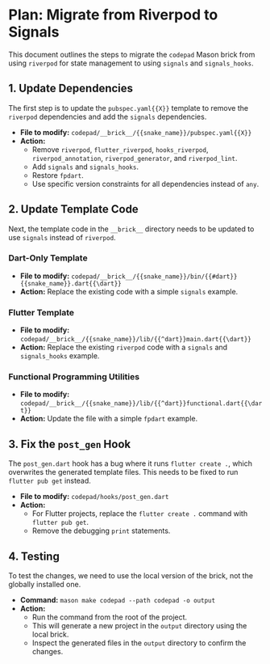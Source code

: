 # Plan: Migrate from Riverpod to Signals

This document outlines the steps to migrate the `codepad` Mason brick from using `riverpod` for state management to using `signals` and `signals_hooks`.

## 1. Update Dependencies

The first step is to update the `pubspec.yaml{{X}}` template to remove the `riverpod` dependencies and add the `signals` dependencies.

- **File to modify:** `codepad/__brick__/{{snake_name}}/pubspec.yaml{{X}}`
- **Action:**
  - Remove `riverpod`, `flutter_riverpod`, `hooks_riverpod`, `riverpod_annotation`, `riverpod_generator`, and `riverpod_lint`.
  - Add `signals` and `signals_hooks`.
  - Restore `fpdart`.
  - Use specific version constraints for all dependencies instead of `any`.

## 2. Update Template Code

Next, the template code in the `__brick__` directory needs to be updated to use `signals` instead of `riverpod`.

### Dart-Only Template

- **File to modify:** `codepad/__brick__/{{snake_name}}/bin/{{#dart}}{{snake_name}}.dart{{\dart}}`
- **Action:** Replace the existing code with a simple `signals` example.

### Flutter Template

- **File to modify:** `codepad/__brick__/{{snake_name}}/lib/{{^dart}}main.dart{{\dart}}`
- **Action:** Replace the existing `riverpod` code with a `signals` and `signals_hooks` example.

### Functional Programming Utilities

- **File to modify:** `codepad/__brick__/{{snake_name}}/lib/{{^dart}}functional.dart{{\dart}}`
- **Action:** Update the file with a simple `fpdart` example.

## 3. Fix the `post_gen` Hook

The `post_gen.dart` hook has a bug where it runs `flutter create .`, which overwrites the generated template files. This needs to be fixed to run `flutter pub get` instead.

- **File to modify:** `codepad/hooks/post_gen.dart`
- **Action:**
  - For Flutter projects, replace the `flutter create .` command with `flutter pub get`.
  - Remove the debugging `print` statements.

## 4. Testing

To test the changes, we need to use the local version of the brick, not the globally installed one.

- **Command:** `mason make codepad --path codepad -o output`
- **Action:**
  - Run the command from the root of the project.
  - This will generate a new project in the `output` directory using the local brick.
  - Inspect the generated files in the `output` directory to confirm the changes.
